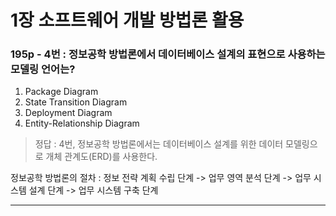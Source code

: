# 1장 소프트웨어 개발 방법론 활용

### 195p - 4번 : 정보공학 방법론에서 데이터베이스 설계의 표현으로 사용하는 모델링 언어는?  
1. Package Diagram
2. State Transition Diagram
3. Deployment Diagram
4. Entity-Relationship Diagram  
> 정답 : 4번, 정보공학 방법론에서는 데이터베이스 설계를 위한 데이터 모델링으로 개체 관계도(ERD)를 사용한다.  

정보공학 방법론의 절차 : 정보 전략 계획 수립 단계 -> 업무 영역 분석 단계 -> 업무 시스템 설계 단계 -> 업무 시스템 구축 단계  
***
